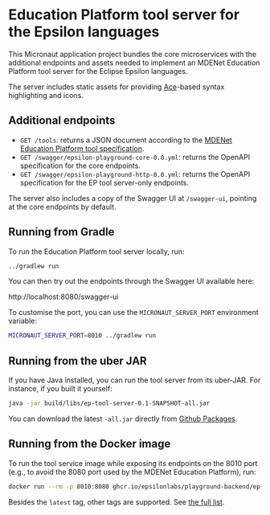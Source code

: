 # Education Platform tool server for the Epsilon languages

This Micronaut application project bundles the core microservices with the additional endpoints and assets needed to implement an MDENet Education Platform tool server for the Eclipse Epsilon languages.

The server includes static assets for providing [Ace](https://ace.c9.io/)-based syntax highlighting and icons.

## Additional endpoints

* `GET /tools`: returns a JSON document according to the [MDENet Education Platform tool specification](https://github.com/mdenet/educationplatform/wiki/Adding-a-Tool).
* `GET /swagger/epsilon-playground-core-0.0.yml`: returns the OpenAPI specification for the core endpoints.
* `GET /swagger/epsilon-playground-http-0.0.yml`: returns the OpenAPI specification for the EP tool server-only endpoints.

The server also includes a copy of the Swagger UI at `/swagger-ui`, pointing at the core endpoints by default.

## Running from Gradle

To run the Education Platform tool server locally, run:

```bash
../gradlew run
```

You can then try out the endpoints through the Swagger UI available here:

http://localhost:8080/swagger-ui

To customise the port, you can use the `MICRONAUT_SERVER_PORT` environment variable:

```bash
MICRONAUT_SERVER_PORT=8010 ../gradlew run
```

## Running from the uber JAR

If you have Java installed, you can run the tool server from its uber-JAR.
For instance, if you built it yourself:

```bash
java -jar build/libs/ep-tool-server-0.1-SNAPSHOT-all.jar
```

You can download the latest `-all.jar` directly from [Github Packages](https://github.com/epsilonlabs/playground-backend/packages/2332989).

## Running from the Docker image

To run the tool service image while exposing its endpoints on the 8010 port (e.g., to avoid the 8080 port used by the MDENet Education Platform), run:

```bash
docker run --rm -p 8010:8080 ghcr.io/epsilonlabs/playground-backend/ep-tool-server
```

Besides the `latest` tag, other tags are supported.
See [the full list](https://github.com/epsilonlabs/playground-backend/pkgs/container/playground-backend%2Fep-tool-server).